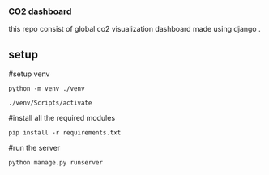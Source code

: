 ### CO2 dashboard
this repo consist of global co2 visualization dashboard made using django .

## setup
 #setup venv
```
python -m venv ./venv
```
```
./venv/Scripts/activate
```
#install all the required modules 
```
pip install -r requirements.txt
```
#run the server
```
python manage.py runserver
```
